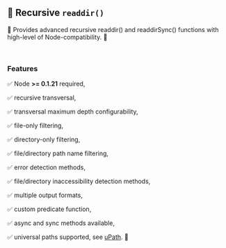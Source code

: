 ## 🔁 Recursive `readdir()`

📖 Provides advanced recursive readdir() and readdirSync() functions with high-level of Node-compatibility. 📁

<br>

### Features

✅ Node **>= 0.1.21** required,

✅ recursive transversal,

✅ transversal maximum depth configurability,

✅ file-only filtering,

✅ directory-only filtering,

✅ file/directory path name filtering,

✅ error detection methods,

✅ file/directory inaccessibility detection methods,

✅ multiple output formats,

✅ custom predicate function,

✅ async and sync methods available,

✅ universal paths supported, see [uPath](https://www.npmjs.com/package/@igor.dvlpr/upath). 🎉
